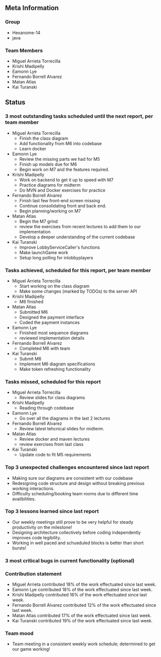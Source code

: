 ## Meta Information

### Group

- Hexanome-14
- java

### Team Members

- Miguel Arrieta Torrecilla
- Krishi Madipelly
- Eamonn Lye
- Fernando Borrell Alvarez
- Matan Atlas
- Kai Turanski

## Status

### 3 most outstanding tasks scheduled until the next report, per team member

- Miguel Arrieta Torrecilla
  - Finish the class diagram
  - Add functionality from M6 into codebase
  - Learn docker
- Eamonn Lye
  - Review the missing parts we had for M5
  - Finish up models due for M6
  - Begin work on M7 and the features required.
- Krishi Madipelly
  - Work on backend to get it up to speed with M7
  - Practice diagrams for midterm 
  - Do MVN and Docker exercises for practice
- Fernando Borrell Alvarez
  - Finish last few front-end screen missing
  - Continue consolidating front and back end.
  - Begin planning/working on M7
- Matan Atlas
  - Begin the M7 grind
  - review the exercises from recent lectures to add them to our implementation
  - Develop a deeper understanding of the current codebase
- Kai Turanski
  - Improve LobbyServiceCaller's functions
  - Make launchGame work
  - Setup long polling for inlobbyplayers

### Tasks achieved, scheduled for this report, per team member

- Miguel Arrieta Torrecilla
  - Start working on the class diagram
  - Make some changes (marked by TODOs) to the server API
- Krishi Madipelly
  - M6 finished
- Matan Atlas
  - Submitted M6
  - Designed the payment interface
  - Coded the payment instances 
- Eamonn Lye
  - Finished most sequence diagrams
  - reviewed implementation details
- Fernando Borrell Alvarez
  - Completed M6 with team
- Kai Turanski
  - Submit M6
  - Implement M6 diagram specifications
  - Make token refreshing functionality

### Tasks missed, scheduled for this report

- Miguel Arrieta Torrecilla
  - Review slides for class diagrams
- Krishi Madipelly
  - Reading through codebase
- Eamonn Lye
  - Go over all the diagrams in the last 2 lectures
- Fernando Borrell Alvarez
  - Review latest tehcnical slides for midterm.
- Matan Atlas
  - Review docker and maven lectures
  - review exercises from last class
- Kai Turanski
  - Update code to fit M5 requirements

### Top 3 unexpected challenges encountered since last report

- Making sure our diagrams are consistent with our codebase
- Redesigning code structure and design without breaking previous working interactions.
- Difficulty scheduling/booking team rooms due to different time availbilities.

### Top 3 lessons learned since last report

- Our weekly meetings still prove to be very helpful for steady productivity on the milestone!
- Designing architecture collectively before coding independently improves code legibility.
- Working in well paced and schueduled blocks is better than short bursts!

### 3 most critical bugs in current functionality (optional)

### Contribution statement

- Miguel Arrieta contributed 18% of the work effectuated since last week.
- Eamonn Lye contributed 18% of the work effectuated since last week.
- Krishi Madipelly contributed 16% of the work effectuated since last week.
- Fernando Borrell Alvarez contributed 12% of the work effectuated since last week.
- Matan Atlas contributed 17% of the work effectuated since last week.
- Kai Turanski contributed 19% of the work effectuated since last week.

### Team mood

- Team meeting in a consistent weekly work schedule; determined to get our game working! 
